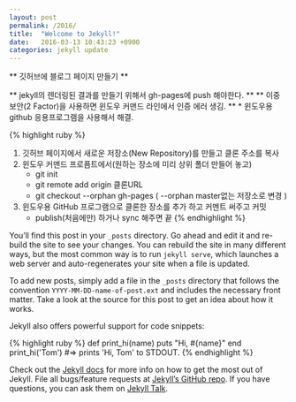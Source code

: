 ```yaml
---
layout: post
permalink: /2016/
title:  "Welcome to Jekyll!"
date:   2016-03-13 10:43:23 +0900
categories: jekyll update
---
```

** 깃허브에 블로그 페이지 만들기 **

** jekyll의 렌더링된 결과를 만들기 위해서 gh-pages에 push 해야한다. **
** 이중 보안(2 Factor)을 사용하면 윈도우 커맨드 라인에서 인증 에러 생김. **
    * 윈도우용 github 응용프로그램을 사용해서 해결.

{% highlight ruby %}
1. 깃허브 페이지에서 새로운 저장소(New Repository)를 만들고 클론 주소를 복사
2. 윈도우 커맨드 프로픔트에서(원하는 장소에 미리 상위 폴더 만들어 놓고) 
   * git init
   * git remote add origin 클론URL
   * git checkout --orphan gh-pages ( --orphan  master없는 저장소로 변경 )
3. 윈도우용 GitHub 프로그램으로 클론한 장소를 추가 하고 커멘트 써주고 커밋 
   - publish(처음에만) 하거나 sync 해주면 끝
{% endhighlight %}


You’ll find this post in your `_posts` directory. Go ahead and edit it and re-build the site to see your changes. You can rebuild the site in many different ways, but the most common way is to run `jekyll serve`, which launches a web server and auto-regenerates your site when a file is updated.

To add new posts, simply add a file in the `_posts` directory that follows the convention `YYYY-MM-DD-name-of-post.ext` and includes the necessary front matter. Take a look at the source for this post to get an idea about how it works.

Jekyll also offers powerful support for code snippets:

{% highlight ruby %}
def print_hi(name)
  puts "Hi, #{name}"
end
print_hi('Tom')
#=> prints 'Hi, Tom' to STDOUT.
{% endhighlight %}

Check out the [Jekyll docs][jekyll-docs] for more info on how to get the most out of Jekyll. File all bugs/feature requests at [Jekyll’s GitHub repo][jekyll-gh]. If you have questions, you can ask them on [Jekyll Talk][jekyll-talk].

[jekyll-docs]: http://jekyllrb.com/docs/home
[jekyll-gh]:   https://github.com/jekyll/jekyll
[jekyll-talk]: https://talk.jekyllrb.com/
